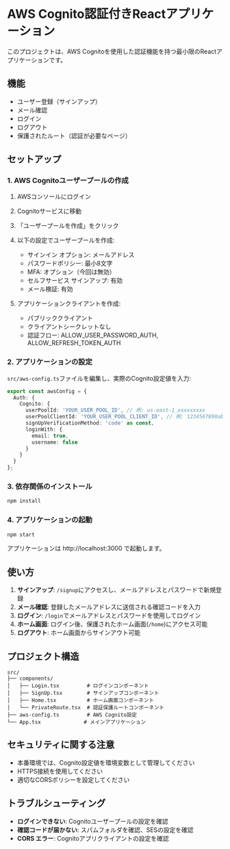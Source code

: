 # AWS Cognito認証付きReactアプリケーション

このプロジェクトは、AWS Cognitoを使用した認証機能を持つ最小限のReactアプリケーションです。

## 機能

- ユーザー登録（サインアップ）
- メール確認
- ログイン
- ログアウト
- 保護されたルート（認証が必要なページ）

## セットアップ

### 1. AWS Cognitoユーザープールの作成

1. AWSコンソールにログイン
2. Cognitoサービスに移動
3. 「ユーザープールを作成」をクリック
4. 以下の設定でユーザープールを作成:
   - サインイン オプション: メールアドレス
   - パスワードポリシー: 最小8文字
   - MFA: オプション（今回は無効）
   - セルフサービス サインアップ: 有効
   - メール検証: 有効

5. アプリケーションクライアントを作成:
   - パブリッククライアント
   - クライアントシークレットなし
   - 認証フロー: ALLOW_USER_PASSWORD_AUTH, ALLOW_REFRESH_TOKEN_AUTH

### 2. アプリケーションの設定

`src/aws-config.ts`ファイルを編集し、実際のCognito設定値を入力:

```typescript
export const awsConfig = {
  Auth: {
    Cognito: {
      userPoolId: 'YOUR_USER_POOL_ID', // 例: us-east-1_xxxxxxxxx
      userPoolClientId: 'YOUR_USER_POOL_CLIENT_ID', // 例: 1234567890abcdefghijklmnop
      signUpVerificationMethod: 'code' as const,
      loginWith: {
        email: true,
        username: false
      }
    }
  }
};
```

### 3. 依存関係のインストール

```bash
npm install
```

### 4. アプリケーションの起動

```bash
npm start
```

アプリケーションは http://localhost:3000 で起動します。

## 使い方

1. **サインアップ**: `/signup`にアクセスし、メールアドレスとパスワードで新規登録
2. **メール確認**: 登録したメールアドレスに送信される確認コードを入力
3. **ログイン**: `/login`でメールアドレスとパスワードを使用してログイン
4. **ホーム画面**: ログイン後、保護されたホーム画面(`/home`)にアクセス可能
5. **ログアウト**: ホーム画面からサインアウト可能

## プロジェクト構造

```
src/
├── components/
│   ├── Login.tsx         # ログインコンポーネント
│   ├── SignUp.tsx        # サインアップコンポーネント
│   ├── Home.tsx          # ホーム画面コンポーネント
│   └── PrivateRoute.tsx  # 認証保護ルートコンポーネント
├── aws-config.ts         # AWS Cognito設定
└── App.tsx              # メインアプリケーション
```

## セキュリティに関する注意

- 本番環境では、Cognito設定値を環境変数として管理してください
- HTTPS接続を使用してください
- 適切なCORSポリシーを設定してください

## トラブルシューティング

- **ログインできない**: Cognitoユーザープールの設定を確認
- **確認コードが届かない**: スパムフォルダを確認、SESの設定を確認
- **CORS エラー**: Cognitoアプリクライアントの設定を確認
